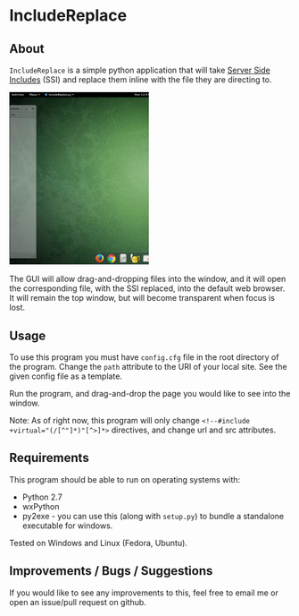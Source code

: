 IncludeReplace
==============

About
-----

`IncludeReplace` is a simple python application that will take [Server Side Includes](https://httpd.apache.org/docs/2.4/howto/ssi.html) (SSI) and replace them inline with the file they are directing to.


<img src="https://raw.githubusercontent.com/smostertdev/IncludeReplace/master/docs/IncludeReplace-img1.png" width="250" alt="Include Replace Screenshot" title="Include Replace Screenshot">


The GUI will allow drag-and-dropping files into the window, and it will open the corresponding file, with the SSI replaced, into the default web browser. It will remain the top window, but will become transparent when focus is lost.

Usage
-----

To use this program you must have `config.cfg` file in the root directory of the program. Change the `path` attribute to the URI of your local site. See the given config file as a template.

Run the program, and drag-and-drop the page you would like to see into the window.

Note: As of right now, this program will only change `<!--#include +virtual="(/[^"]*)"[^>]*>` directives, and change url and src attributes.


Requirements
------------

This program should be able to run on operating systems with:

* Python 2.7
* wxPython
* py2exe - you can use this (along with `setup.py`) to bundle a standalone executable for windows.


Tested on Windows and Linux (Fedora, Ubuntu).


Improvements / Bugs / Suggestions
---------------------------------

If you would like to see any improvements to this, feel free to email me or open an issue/pull request on github.

